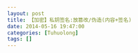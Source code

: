 ```yaml
---
layout: post
title: 【加密】私钥签名:放篡改/伪造(内容+签名)
date: 2014-05-16 19:47:00
categories: [Tuhuolong]
tags: []
---
```

      
